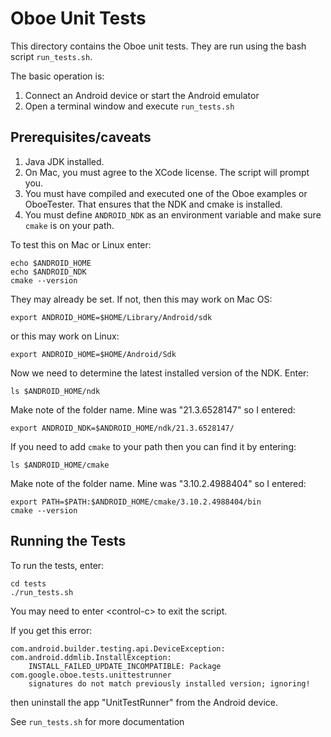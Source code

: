 # Oboe Unit Tests

This directory contains the Oboe unit tests. They are run using the bash script `run_tests.sh`. 

The basic operation is:

1. Connect an Android device or start the Android emulator
2. Open a terminal window and execute `run_tests.sh`

## Prerequisites/caveats

1. Java JDK installed.
2. On Mac, you must agree to the XCode license. The script will prompt you.
3. You must have compiled and executed one of the Oboe examples or OboeTester. That ensures that the NDK and cmake is installed.
4. You must define `ANDROID_NDK` as an environment variable and make sure `cmake` is on your path.

To test this on Mac or Linux enter:

    echo $ANDROID_HOME
    echo $ANDROID_NDK
    cmake --version

They may already be set. If not, then this may work on Mac OS:

    export ANDROID_HOME=$HOME/Library/Android/sdk
    
or this may work on Linux:

    export ANDROID_HOME=$HOME/Android/Sdk
    
Now we need to determine the latest installed version of the NDK. Enter:
    
    ls $ANDROID_HOME/ndk
    
Make note of the folder name. Mine was "21.3.6528147" so I entered:

    export ANDROID_NDK=$ANDROID_HOME/ndk/21.3.6528147/

If you need to add `cmake` to your path then you can find it by entering:

    ls $ANDROID_HOME/cmake
    
Make note of the folder name. Mine was "3.10.2.4988404" so I entered:
    
    export PATH=$PATH:$ANDROID_HOME/cmake/3.10.2.4988404/bin
    cmake --version
    
## Running the Tests

To run the tests, enter:

    cd tests
    ./run_tests.sh
    
You may need to enter \<control-c\> to exit the script.

If you get this error:

    com.android.builder.testing.api.DeviceException: com.android.ddmlib.InstallException:
        INSTALL_FAILED_UPDATE_INCOMPATIBLE: Package com.google.oboe.tests.unittestrunner
        signatures do not match previously installed version; ignoring!

then uninstall the app "UnitTestRunner" from the Android device.

See `run_tests.sh` for more documentation

